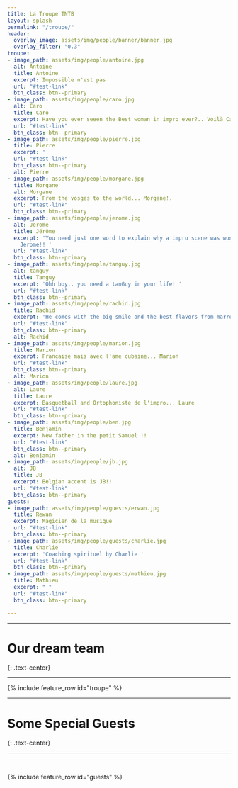 ```yaml
---
title: La Troupe TNTB
layout: splash
permalink: "/troupe/"
header:
  overlay_image: assets/img/people/banner/banner.jpg
  overlay_filter: "0.3"
troupe:
- image_path: assets/img/people/antoine.jpg
  alt: Antoine
  title: Antoine
  excerpt: Impossible n'est pas
  url: "#test-link"
  btn_class: btn--primary
- image_path: assets/img/people/caro.jpg
  alt: Caro
  title: Caro
  excerpt: Have you ever seeen the Best woman in impro ever?.. Voilà Caro!
  url: "#test-link"
  btn_class: btn--primary
- image_path: assets/img/people/pierre.jpg
  title: Pierre
  excerpt: ''
  url: "#test-link"
  btn_class: btn--primary
  alt: Pierre
- image_path: assets/img/people/morgane.jpg
  title: Morgane
  alt: Morgane
  excerpt: From the vosges to the world... Morgane!.
  url: "#test-link"
  btn_class: btn--primary
- image_path: assets/img/people/jerome.jpg
  alt: Jerome
  title: Jérôme
  excerpt: 'You need just one word to explain why a impro scene was wonderful....C''est
    Jerome!! '
  url: "#test-link"
  btn_class: btn--primary
- image_path: assets/img/people/tanguy.jpg
  alt: tanguy
  title: Tanguy
  excerpt: 'Ohh boy.. you need a tanGuy in your life! '
  url: "#test-link"
  btn_class: btn--primary
- image_path: assets/img/people/rachid.jpg
  title: Rachid
  excerpt: 'He comes with the big smile and the best flavors from marroc..Rachid '
  url: "#test-link"
  btn_class: btn--primary
  alt: Rachid
- image_path: assets/img/people/marion.jpg
  title: Marion
  excerpt: Française mais avec l'ame cubaine... Marion
  url: "#test-link"
  btn_class: btn--primary
  alt: Marion
- image_path: assets/img/people/laure.jpg
  alt: Laure
  title: Laure
  excerpt: Basquetball and Ortophoniste de l'impro... Laure
  url: "#test-link"
  btn_class: btn--primary
- image_path: assets/img/people/ben.jpg
  title: Benjamin
  excerpt: New father in the petit Samuel !!
  url: "#test-link"
  btn_class: btn--primary
  alt: Benjamin
- image_path: assets/img/people/jb.jpg
  alt: JB
  title: JB
  excerpt: Belgian accent is JB!!
  url: "#test-link"
  btn_class: btn--primary
guests:
- image_path: assets/img/people/guests/erwan.jpg
  title: Rewan
  excerpt: Magicien de la musique
  url: "#test-link"
  btn_class: btn--primary
- image_path: assets/img/people/guests/charlie.jpg
  title: Charlie
  excerpt: 'Coaching spirituel by Charlie '
  url: "#test-link"
  btn_class: btn--primary
- image_path: assets/img/people/guests/mathieu.jpg
  title: Mathieu
  excerpt: " "
  url: "#test-link"
  btn_class: btn--primary

---
```

---
# Our dream team
{: .text-center}

----



{% include feature_row id="troupe" %}


---

# Some Special Guests
{: .text-center}

---
<br>


{% include feature_row id="guests"  %}